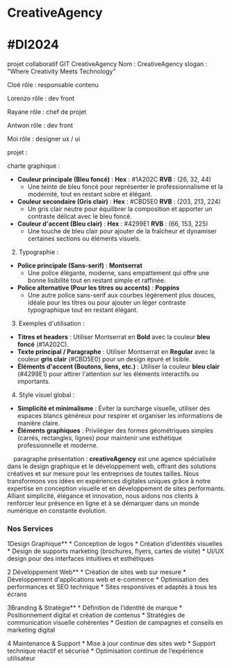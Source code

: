 # CreativeAgency

# #DI2024


projet collaboratif GIT CreativeAgency
Nom : CreativeAgency
slogan : "Where Creativity Meets Technology"

Cloé rôle : responsable contenu 

Lorenzo  rôle : dev front 

Rayane rôle : chef de projet

Antwon rôle : dev front 

Moi rôle : designer ux / ui 

projet :

charte graphique :

* **Couleur principale (Bleu foncé)** : **Hex** : #1A202C **RVB** : (26, 32, 44)
  * Une teinte de bleu foncé pour représenter le professionnalisme et la modernité, tout en restant sobre et élégant.
* **Couleur secondaire (Gris clair)** : **Hex** : #CBD5E0 **RVB** : (203, 213, 224)
  * Un gris clair neutre pour équilibrer la composition et apporter un contraste délicat avec le bleu foncé.
* **Couleur d'accent (Bleu clair)** : **Hex** : #4299E1 **RVB** : (66, 153, 225)
  * Une touche de bleu clair pour ajouter de la fraîcheur et dynamiser certaines sections ou éléments visuels.

⠀2. Typographie :
* **Police principale (Sans-serif)** : **Montserrat**
  * Une police élégante, moderne, sans empattement qui offre une bonne lisibilité tout en restant simple et raffinée.
* **Police alternative (Pour les titres ou accents)** : **Poppins**
  * Une autre police sans-serif aux courbes légèrement plus douces, idéale pour les titres ou pour ajouter un léger contraste typographique tout en restant élégant.

⠀3. Exemples d'utilisation :
* **Titres et headers** : Utiliser Montserrat en **Bold** avec la couleur **bleu foncé** (#1A202C).
* **Texte principal / Paragraphe** : Utiliser Montserrat en **Regular** avec la couleur **gris clair** (#CBD5E0) pour un design épuré et lisible.
* **Éléments d'accent (Boutons, liens, etc.)** : Utiliser la couleur **bleu clair** (#4299E1) pour attirer l'attention sur les éléments interactifs ou importants.

⠀4. Style visuel global :
* **Simplicité et minimalisme** : Éviter la surcharge visuelle, utiliser des espaces blancs généreux pour respirer et organiser les informations de manière claire.
* **Éléments graphiques** : Privilégier des formes géométriques simples (carrés, rectangles, lignes) pour maintenir une esthétique professionnelle et moderne.

⠀
paragraphe présentation : **creativeAgency** est une agence spécialisée dans le design graphique et le développement web, offrant des solutions créatives et sur mesure pour les entreprises de toutes tailles. Nous transformons vos idées en expériences digitales uniques grâce à notre expertise en conception visuelle et en développement de sites performants. Alliant simplicité, élégance et innovation, nous aidons nos clients à renforcer leur présence en ligne et à se démarquer dans un monde numérique en constante évolution.


### Nos Services
1Design Graphique**
	* Conception de logos
	* Création d’identités visuelles
	* Design de supports marketing (brochures, flyers, cartes de visite)
	* UI/UX design pour des interfaces intuitives et esthétiques

 
2 Développement Web**
	* Création de sites web sur mesure
	* Développement d'applications web et e-commerce
	* Optimisation des performances et SEO technique
	* Sites responsives et adaptés à tous les écrans

 
3Branding & Stratégie**
	* Définition de l’identité de marque
	* Positionnement digital et création de contenus
	* Stratégies de communication visuelle cohérentes
	* Gestion de campagnes et conseils en marketing digital
 
4 Maintenance & Support
	* Mise à jour continue des sites web
	* Support technique réactif et sécurisé
	* Optimisation continue de l’expérience utilisateur







